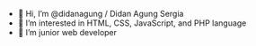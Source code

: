 - 👋 Hi, I’m @didanagung / Didan Agung Sergia
- 👀 I’m interested in HTML, CSS, JavaScript, and PHP language
- 🌱 I’m junior web developer

<!---
didanagung/didanagung is a ✨ special ✨ repository because its `README.md` (this file) appears on your GitHub profile.
You can click the Preview link to take a look at your changes.
--->
